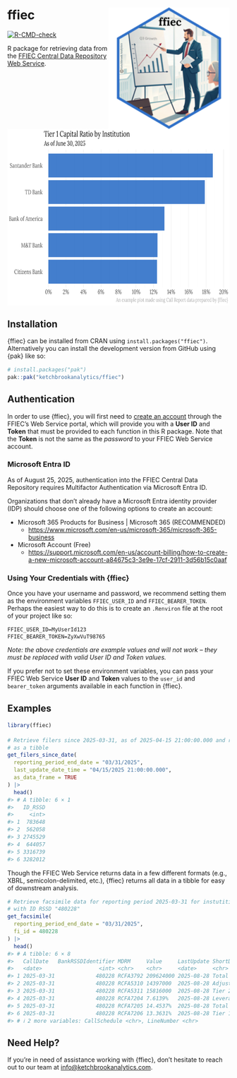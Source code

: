 
<!-- README.md is generated from README.Rmd. Please edit that file -->

# ffiec <a href="https://ketchbrookanalytics.github.io/ffiec/"><img src="man/figures/logo.png" align="right" height="275" alt="ffiec website" /></a>

<!-- badges: start -->

[![R-CMD-check](https://github.com/ketchbrookanalytics/ffiec/actions/workflows/R-CMD-check.yaml/badge.svg)](https://github.com/ketchbrookanalytics/ffiec/actions/workflows/R-CMD-check.yaml)
<!-- badges: end -->

R package for retrieving data from the [FFIEC Central Data Repository
Web Service](https://cdr.ffiec.gov/public/ManageFacsimiles.aspx).

<br>

<img src="man/figures/ffiec_example_plot.png" align="center" height="400" alt="Example Plot of FFIEC Call Report Data" />

## Installation

{ffiec} can be installed from CRAN using `install.packages("ffiec")`.
Alternatively you can install the development version from GitHub using
{pak} like so:

``` r
# install.packages("pak")
pak::pak("ketchbrookanalytics/ffiec")
```

## Authentication

In order to use {ffiec}, you will first need to [create an
account](https://cdr.ffiec.gov/public/PWS/CreateAccount.aspx?PWS=true)
through the FFIEC’s Web Service portal, which will provide you with a
**User ID** and **Token** that must be provided to each function in this
R package. Note that the **Token** is not the same as the *password* to
your FFIEC Web Service account.

### Microsoft Entra ID

As of August 25, 2025, authentication into the FFIEC Central Data
Repository requires Multifactor Authentication via Microsoft Entra ID.

Organizations that don’t already have a Microsoft Entra identity
provider (IDP) should choose one of the following options to create an
account:

- Microsoft 365 Products for Business \| Microsoft 365 (RECOMMENDED)
  - <https://www.microsoft.com/en-us/microsoft-365/microsoft-365-business>
- Microsoft Account (Free)
  - <https://support.microsoft.com/en-us/account-billing/how-to-create-a-new-microsoft-account-a84675c3-3e9e-17cf-2911-3d56b15c0aaf>

### Using Your Credentials with {ffiec}

Once you have your username and password, we recommend setting them as
the environment variables `FFIEC_USER_ID` and `FFIEC_BEARER_TOKEN`.
Perhaps the easiest way to do this is to create an `.Renviron` file at
the root of your project like so:

``` .renviron
FFIEC_USER_ID=MyUserId123
FFIEC_BEARER_TOKEN=ZyXwVuT98765
```

*Note: the above credentials are example values and will not work – they
must be replaced with valid User ID and Token values.*

If you prefer not to set these environment variables, you can pass your
FFIEC Web Service **User ID** and **Token** values to the `user_id` and
`bearer_token` arguments available in each function in {ffiec}.

## Examples

``` r
library(ffiec)

# Retrieve filers since 2025-03-31, as of 2025-04-15 21:00:00.000 and return
# as a tibble
get_filers_since_date(
  reporting_period_end_date = "03/31/2025",
  last_update_date_time = "04/15/2025 21:00:00.000",
  as_data_frame = TRUE
) |>
  head()
#> # A tibble: 6 × 1
#>   ID_RSSD
#>     <int>
#> 1  783648
#> 2  562058
#> 3 2745529
#> 4  644057
#> 5 3316739
#> 6 3282012
```

Though the FFIEC Web Service returns data in a few different formats
(e.g., XBRL, semicolon-delimited, etc.), {ffiec} returns all data in a
tibble for easy of downstream analysis.

``` r
# Retrieve facsimile data for reporting period 2025-03-31 for instutition
# with ID RSSD "480228"
get_facsimile(
  reporting_period_end_date = "03/31/2025",
  fi_id = 480228
) |>
  head()
#> # A tibble: 6 × 8
#>   CallDate   BankRSSDIdentifier MDRM     Value     LastUpdate ShortDefinition   
#>   <date>                  <int> <chr>    <chr>     <date>     <chr>             
#> 1 2025-03-31             480228 RCFA3792 209624000 2025-08-28 Total capital (su…
#> 2 2025-03-31             480228 RCFA5310 14397000  2025-08-28 Adjusted allowanc…
#> 3 2025-03-31             480228 RCFA5311 15816000  2025-08-28 Tier 2 capital (g…
#> 4 2025-03-31             480228 RCFA7204 7.6139%   2025-08-28 Leverage ratio (i…
#> 5 2025-03-31             480228 RCFA7205 14.4537%  2025-08-28 Total capital rat…
#> 6 2025-03-31             480228 RCFA7206 13.3631%  2025-08-28 Tier 1 capital ra…
#> # ℹ 2 more variables: CallSchedule <chr>, LineNumber <chr>
```

## Need Help?

If you’re in need of assistance working with {ffiec}, don’t hesitate to
reach out to our team at <info@ketchbrookanalytics.com>.
